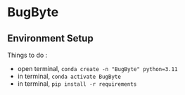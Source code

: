 # BugByte

## Environment Setup

Things to do : 

- open terminal, ```conda create -n "BugByte" python=3.11```
- in terminal, ```conda activate BugByte```
- in terminal, ```pip install -r requirements```